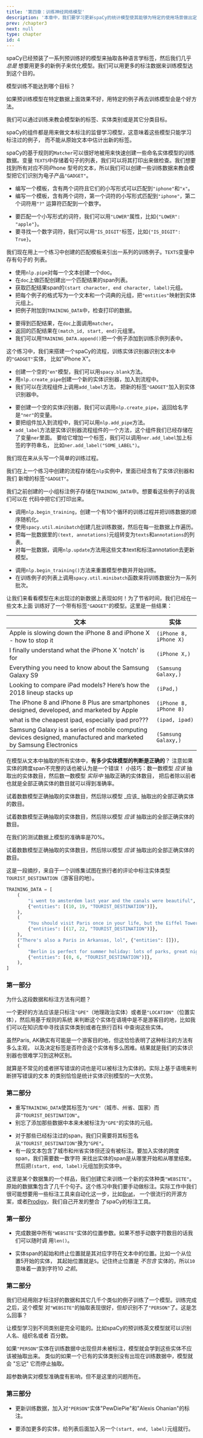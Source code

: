 ```yaml
---
title: '第四章：训练神经网络模型'
description: '本章中，我们要学习更新spaCy的统计模型使其能够为特定的使用场景做出定制化。一个例子是我们想要在网络上的评论中抽取一种新的实体。我们将会学到如何从头编码自己的模型训练流程，了解模型训练的基本工作原理，以及一些技巧使得我们自己的定制化自然语言处理项目能够更加成功。'
prev: /chapter3
next: null
type: chapter
id: 4
---
```


<exercise id="1" title="训练和更新模型" type="slides">

<slides source="chapter4_01_training-updating-models">
</slides>

</exercise>

<exercise id="2" title="模型训练的目的">

spaCy已经预装了一系列预训练好的模型来抽取各种语言学标签，然后我们几乎 _总是_
想要用更多的新例子来优化模型。我们可以用更多的标注数据来训练模型达到这个目的。

模型训练不能达到哪个目标？

<choice>

<opt text="改进特定数据上面的准确度。">

如果预训练模型在特定数据上面效果不好，用特定的例子再去训练模型会是个好方法。

</opt>

<opt text="学习新的分类目标。">

我们可以通过训练来教会模型新的标签、实体类别或是其它分类目标。

</opt>

<opt text="在未标注数据中做模式发现。" correct="true">

spaCy的组件都是用来做文本标注的监督学习模型，这意味着这些模型只能学习标注过的例子，
而不能从原始文本中估计出新的标签。

</opt>

</choice>

</exercise>

<exercise id="3" title="创建训练数据(1)">

spaCy的基于规则的`Matcher`可以很好地被用来快速创建一些命名实体模型的训练数据。变量
`TEXTS`中存储着句子的列表，我们可以将其打印出来做检查。我们想要找到所有对应不同iPhone
型号的文本，所以我们可以创建一些训练数据来教会模型把它们识别为电子产品`"GADGET"`。

- 编写一个模板，含有两个词符且它们的小写形式可以匹配到`"iphone"`和`"x"`。
- 编写一个模板，含有两个词符，第一个词符的小写形式匹配到`"iphone"`，第二个词符用`"?"`
  运算符匹配到一个数字。

<codeblock id="04_03">

- 要匹配一个小写形式的词符，我们可以用`"LOWER"`属性，比如`{"LOWER": "apple"}`。
- 要寻找一个数字词符，我们可以用`"IS_DIGIT"`标签，比如`{"IS_DIGIT": True}`。

</codeblock>

</exercise>

<exercise id="4" title="创建训练数据(2)">

我们现在用上一个练习中创建的匹配模板来引出一系列的训练例子。`TEXTS`变量中存有句子的
列表。

- 使用`nlp.pipe`对每一个文本创建一个doc。
- 在`doc`上做匹配创建出一个匹配结果的span列表。
- 获取匹配结果span的`(start character, end character, label)`元组。
- 把每个例子的格式写为一个文本和一个词典的元组，把`"entities"`映射到实体元组上。
- 把例子附加到`TRAINING_DATA`中，检查打印的数据。

<codeblock id="04_04">

- 要得到匹配结果，在`doc`上面调用`matcher`。
- 返回的匹配结果在`(match_id, start, end)`元组里。
- 我们可以用`TRAINING_DATA.append()`把一个例子添加到训练示例列表中。

</codeblock>

</exercise>

<exercise id="5" title="模型训练过程" type="slides">

<slides source="chapter4_02_training-loop">
</slides>

</exercise>

<exercise id="6" title="设置流程">

这个练习中，我们来搭建一个spaCy的流程，训练实体识别器识别文本中的`"GADGET"`实体，
比如"iPhone X"。

- 创建一个空的`"en"`模型，我们可以用`spacy.blank`方法。
- 用`nlp.create_pipe`创建一个新的实体识别器，加入到流程中。
- 我们可以在流程组件上调用`add_label`方法， 把新的标签`"GADGET"`加入到实体识别器中。

<codeblock id="04_06">

- 要创建一个空的实体识别器，我们可以调用`nlp.create_pipe`，返回给名字是`"ner"`的变量。
- 要把组件加入到流程中，我们可以用`nlp.add_pipe`方法。
- `add_label`方法是实体识别器流程组件的一个方法，这个组件我们已经存储在了变量`ner`里面。
  要给它增加一个标签，我们可以调用`ner.add_label`加上标签的字符串名，
  比如`ner.add_label("SOME_LABEL")`。

</codeblock>

</exercise>

<exercise id="7" title="搭建训练过程">

我们现在来从头写一个简单的训练过程。

我们在上一个练习中创建的流程存储在`nlp`实例中，里面已经含有了实体识别器和我们
新增的标签`"GADGET"`。

我们之前创建的一小组标注例子存储在`TRAINING_DATA`中。想要看这些例子的话我们可以在
代码中把它们打印出来。

- 调用`nlp.begin_training`，创建一个有10个循环的训练过程并把训练数据的顺序随机化。
- 使用`spacy.util.minibatch`创建几批训练数据，然后在每一批数据上作遍历。
- 把每一批数据里的`(text, annotations)`元组转变为`texts`和`annotations`的列表。
- 对每一批数据，调用`nlp.update`方法用这些文本text和标注annotation去更新模型。

<codeblock id="04_07">

- 调用`nlp.begin_training()`方法来重置模型参数并开始训练。
- 在训练例子的列表上调用`spacy.util.minibatch`函数来将训练数据分为一系列批次。

</codeblock>

</exercise>

<exercise id="8" title="检测模型">

让我们来看看模型在未出现过的新数据上表现如何！为了节省时间，我们已经在一些文本上面
训练好了一个带有标签`"GADGET"`的模型。这里是一些结果：


| 文本                                                                                                              | 实体              |
| ----------------------------------------------------------------------------------------------------------------- | ---------------------- |
| Apple is slowing down the iPhone 8 and iPhone X - how to stop it                                                  | `(iPhone 8, iPhone X)` |
| I finally understand what the iPhone X 'notch' is for                                                             | `(iPhone X,)`          |
| Everything you need to know about the Samsung Galaxy S9                                                           | `(Samsung Galaxy,)`    |
| Looking to compare iPad models? Here’s how the 2018 lineup stacks up                                              | `(iPad,)`              |
| The iPhone 8 and iPhone 8 Plus are smartphones designed, developed, and marketed by Apple                         | `(iPhone 8, iPhone 8)` |
| what is the cheapest ipad, especially ipad pro???                                                                 | `(ipad, ipad)`         |
| Samsung Galaxy is a series of mobile computing devices designed, manufactured and marketed by Samsung Electronics | `(Samsung Galaxy,)`    |

在模型从文本中抽取的所有实体中，**有多少实体模型的判断是正确的**？
注意如果实体的跨度span不完整的话也被认为是一个错误！
小技巧：数一数模型 _应该_ 抽取出的实体数目，然后数一数模型 _实际中_ 抽取正确的实体数目，
把后者除以前者也就是全部正确实体的数目就可以得到准确率。

<choice>

<opt text="45%">
试着数数模型正确抽取的实体数目，然后除以模型 _应该_ 抽取出的全部正确实体的数目。

</opt>

<opt text="60%">

试着数数模型正确抽取的实体数目，然后除以模型 _应该_ 抽取出的全部正确实体的数目。

</opt>

<opt text="70%" correct="true">

在我们的测试数据上模型的准确率是70%。

</opt>

<opt text="90%">

试着数数模型正确抽取的实体数目，然后除以模型 _应该_ 抽取出的全部正确实体的数目。

</opt>

</choice>

</exercise>

<exercise id="9" title="模型训练最佳实践" type="slides">

<slides source="chapter4_03_training-best-practices">
</slides>

</exercise>

<exercise id="10" title="好数据vs烂数据">

这是一段摘抄，来自于一个训练集试图在旅行者的评论中标注实体类型
`TOURIST_DESTINATION`（游客目的地）。

```python
TRAINING_DATA = [
    (
        "i went to amsterdem last year and the canals were beautiful",
        {"entities": [(10, 19, "TOURIST_DESTINATION")]},
    ),
    (
        "You should visit Paris once in your life, but the Eiffel Tower is kinda boring",
        {"entities": [(17, 22, "TOURIST_DESTINATION")]},
    ),
    ("There's also a Paris in Arkansas, lol", {"entities": []}),
    (
        "Berlin is perfect for summer holiday: lots of parks, great nightlife, cheap beer!",
        {"entities": [(0, 6, "TOURIST_DESTINATION")]},
    ),
]
```

### 第一部分

为什么这段数据和标注方法有问题？

<choice>

<opt text="一个地方是不是游客目的地是一个主观看法而不是客观绝对的，所以实体识别器很难学习到。" correct="true">

一个更好的方法应该是只标注`"GPE"`（地理政治实体）或者是`"LOCATION"`（位置实体），然后用基于规则的系统
来判断这个实体在语境中是不是游客目的地，比如我们可以在知识库中寻找该实体类别或者在旅行百科
中查询这些实体。

</opt>

<opt text="Paris（巴黎）为了保持一致也应该被标注为游客目的地，不然扰乱模型的判断。">

虽然Paris, AK确实有可能是一个游客目的地，但这恰恰表明了这种标注的方法有多么主观，
以及决定标签是否符合这个实体有多么困难。结果就是我们的实体识别器也很难学习到这种区别。

</opt>

<opt text="像拼写错误的'amsterdem'这种非常罕见的词库以外的词就不应该被标注为实体。">

就算是不常见的或者拼写错误的词也是可以被标注为实体的。实际上基于语境来判断拼写错误的文本
的类别恰恰是统计实体识别模型的一大优势。

</opt>

</choice>

### 第二部分

- 重写`TRAINING_DATA`使其标签为`"GPE"`（城市、州省、国家）而非`"TOURIST_DESTINATION"`。
- 别忘了添加那些数据中本来未被标注为`"GPE"`的实体的元组。

<codeblock id="04_10">

- 对于那些已经标注过的span，我们只需要将其标签名从`"TOURIST_DESTINATION"`换为`"GPE"`。
- 有一段文本包含了城市和州省实体但还没有被标注。要加入实体的跨度span，我们需要数一数字符
  来找出实体的span是从哪里开始和从哪里结束。然后把`(start, end, label)`元组加到实体中。

</codeblock>

</exercise>

<exercise id="11" title="训练多个标签">

这里是某个数据集的一个样品，我们创建它来训练一个新的实体种类`"WEBSITE"`。
原始的数据集包含了几千个句子。这个练习中我们要手动做标注。实际工作中我们
很可能想要用一些标注工具来自动化这一步，比如[Brat](http://brat.nlplab.org/)，
一个很流行的开源方案，或者[Prodigy](https://prodi.gy)，我们自己开发的整合
了spaCy的标注工具。

### 第一部分

- 完成数据中所有`"WEBSITE"`实体的位置参数。如果不想手动数字符数目的话我们可以随时调
用`len()`。

<codeblock id="04_11_01">

- 实体span的起始和终止位置就是其对应字符在文本中的位置。比如一个从位置5开始的实体，
  其起始位置就是`5`。记住终止位置是 _不包含_ 实体的，所以`10`意味着一直到字符10
  _之前_。

</codeblock>

### 第二部分

我们已经用刚才标注好的数据和其它几千个类似的例子训练了一个模型。训练完成之后，这个模型
对`"WEBSITE"`的抽取表现很好，但却识别不了`"PERSON"`了。这是怎么回事？

<choice>

<opt text='对模型来说很难学习到如<code>"PERSON"</code>和<code>"WEBSITE"</code>这样不同的类别。'>

让模型学习到不同类别是完全可能的。比如spaCy的预训练英文模型就可以识别人名、组织名或者
百分数。

</opt>

<opt text='训练数据中没有任何<code>"PERSON"</code>的例子了，所以模型学习到这个标签本身是错误的。' correct="true">

如果`"PERSON"`实体在训练数据中出现但并未被标注，模型就会学到这些实体不应该被抽取出来。
类似的如果一个已有的实体类别没有出现在训练数据中，模型就会 \"忘记\" 它而停止抽取。

</opt>

<opt text="我们需要返回模型超参数来让两种实体类别都被识别出来。">

超参数确实对模型准确度有影响，但不是这里的问题所在。

</opt>

</choice>

### 第三部分

- 更新训练数据，加入对`"PERSON"`实体"PewDiePie"和"Alexis Ohanian"的标注。

<codeblock id="04_11_02">

- 要添加更多的实体，给列表后面加入另一个`(start, end, label)`元组就行。

</codeblock>

</exercise>

<exercise id="12" title="总结" type="slides">

<slides source="chapter4_04_wrapping-up">
</slides>

</exercise>
